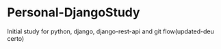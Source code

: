 # Personal-DjangoStudy

Initial study for python, django, django-rest-api and git flow(updated-deu certo)
